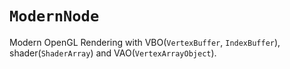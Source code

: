 ﻿# `ModernNode`
Modern OpenGL Rendering with VBO(`VertexBuffer`, `IndexBuffer`), shader(`ShaderArray`) and VAO(`VertexArrayObject`).
